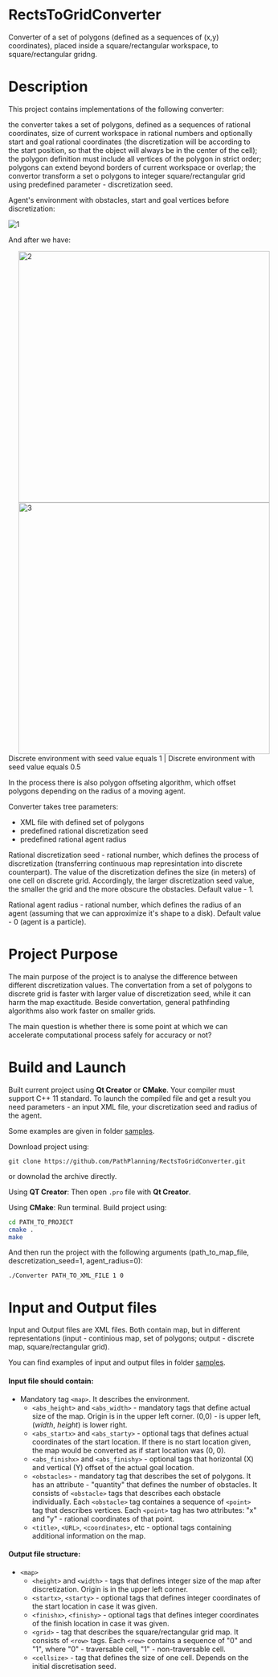 # RectsToGridConverter
Converter of a set of polygons (defined as a sequences of (x,y) coordinates), placed inside a square/rectangular workspace, to square/rectangular gridng.

Description
==========
This project contains implementations of the following converter: 

the converter takes a set of polygons, defined as a sequences of rational coordinates, size of current workspace in rational numbers and optionally start and goal rational coordinates (the discretization will be according to the start position, so that the object will always be in the center of the cell); the polygon definition must include all vertices of the polygon in strict order; polygons can extend beyond borders of current workspace or overlap; the convertor transform a set o polygons to integer square/rectangular grid using predefined parameter - discretization seed.

Agent's environment with obstacles, start and goal vertices before discretization:

![1](https://user-images.githubusercontent.com/17624024/31894564-89c0d860-b817-11e7-8798-f307bb7ef889.jpg)

And after we have:

<img align="left" src="https://user-images.githubusercontent.com/17624024/31891295-a6299400-b80e-11e7-9a35-c40918beecd7.jpeg" width="500" title="2" hspace="20"/>

<img align="left" src="https://user-images.githubusercontent.com/17624024/31891288-a22c0d60-b80e-11e7-96b3-908348c48f6f.jpeg" width="500" title="3" hspace="20"/>

Discrete environment with seed value equals 1 | Discrete environment with seed value equals 0.5

In the process there is also polygon offseting algorithm, which offset polygons depending on the radius of a moving agent. 

Converter takes tree parameters: 
* XML file with defined set of polygons
* predefined rational discretization seed 
* predefined rational agent radius

Rational discretization seed - rational number, which defines the process of discretization (transferring continuous map represintation into discrete counterpart). The value of the discretization defines the size (in meters) of one cell on discrete grid. Accordingly, the larger discretization seed value, the smaller the grid and the more obscure the obstacles. Default value - 1. 

Rational agent radius - rational number, which defines the radius of an agent (assuming that we can approximize it's shape to a disk). Default value - 0 (agent is a particle).

Project Purpose
===============
The main purpose of the project is to analyse the difference between different discretization values. The convertation from a set of polygons to discrete grid is faster with larger value of discretization seed, while it can harm the map exactitude. Beside convertation, general pathfinding algorithms also work faster on smaller grids. 

The main question is whether there is some point at which we can accelerate computational process safely for accuracy or not?


Build and Launch
================
Built current project using **Qt Creator** or **CMake**.
Your compiler must support C++ 11 standard.
To launch the compiled file and get a result you need parameters - an input XML file, your discretization seed and radius of the agent.

Some examples are given in folder [samples](https://github.com/PathPlanning/RectsToGridConverter/tree/master/samples).

Download project using:

`git clone https://github.com/PathPlanning/RectsToGridConverter.git`

or downolad the archive directly.

Using **QT Creator**: Then open `.pro` file with **Qt Creator**.

Using **CMake**: Run terminal. Build project using:

```bash
cd PATH_TO_PROJECT
cmake .
make
```
And then run the project with the following arguments (path_to_map_file, descretization_seed=1, agent_radius=0):

`./Converter PATH_TO_XML_FILE 1 0`


Input and Output files
======================
Input and Output files are XML files. Both contain map, but in different representations (input - continious map, set of polygons; output - discrete map, square/rectangular grid).

You can find examples of input and output files in folder [samples](https://github.com/PathPlanning/RectsToGridConverter/tree/master/samples).

#### Input file should contain:
* Mandatory tag `<map>`. It describes the environment.
    * `<abs_height>` and `<abs_width>` - mandatory tags that define actual size of the map. Origin is in the upper left corner. (0,0) - is upper left, (*width*, *height*) is lower right.
    * `<abs_startx>` and `<abs_starty>` - optional tags that defines actual coordinates of the start location. If there is no start location given, the map would be converted as if start location was (0, 0). 
    * `<abs_finishx>` and `<abs_finishy>` - optional tags that horizontal (X) and vertical (Y) offset of the actual goal location.
    * `<obstacles>` - mandatory tag that describes the set of polygons. It has an attribute - "quantity" that defines the number of obstacles. It consists of `<obstacle>` tags that describes each obstacle individually. Each `<obstacle>` tag containes a sequence of `<point>` tag that describes vertices. Each `<point>` tag has two attributes: "x" and "y" - rational coordinates of that point.
    * `<title>`, `<URL>`, `<coordinates>`, etc - optional tags containing additional information on the map.

 #### Output file structure: 
* `<map>`
    * `<height>` and `<width>` - tags that defines integer size of the map after discretization. Origin is in the upper left corner.
    * `<startx>`, `<starty>` - optional tags that defines integer coordinates of the start location in case it was given.
    * `<finishx>`, `<finishy>` - optional tags that defines integer coordinates of the finish location in case it was given.
    * `<grid>` - tag that describes the square/rectangular grid map. It consists of `<row>` tags. Each `<row>` contains a sequence of "0" and "1", where "0" - traversable cell, "1" - non-traversable cell.
    * `<cellsize>` - tag that defines the size of one cell. Depends on the initial discretisation seed.

